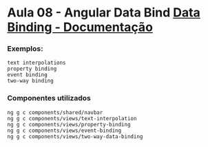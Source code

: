 # Aula 08 - Angular Data Bind [Data Binding - Documentação](https://v17.angular.io/guide/binding-overview)



### Exemplos:
    text interpolations
    property binding
    event binding
    two-way binding

### Componentes utilizados
    ng g c components/shared/navbar
    ng g c components/views/text-interpolation
    ng g c components/views/property-binding
    ng g c components/views/event-binding
    ng g c components/views/two-way-data-binding